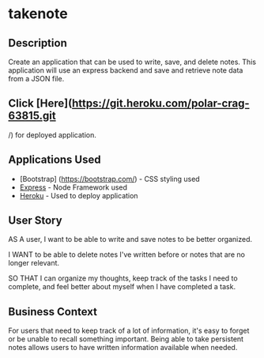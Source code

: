 # takenote

## Description

Create an application that can be used to write, save, and delete notes. This application will use an express backend and save and retrieve note data from a JSON file.

## Click [Here](https://git.heroku.com/polar-crag-63815.git
/) for deployed application.

## Applications Used
* [Bootstrap] (https://bootstrap.com/) - CSS styling used
* [Express](https://expressjs.com/) - Node Framework used
* [Heroku](https://www.heroku.com/) - Used to deploy application



## User Story

AS A user, I want to be able to write and save notes to be better organized. 

I WANT to be able to delete notes I've written before or notes that are no longer relevant. 

SO THAT I can organize my thoughts, keep track of the tasks I need to complete, and feel better about myself when I have completed a task.

## Business Context

For users that need to keep track of a lot of information, it's easy to forget or be unable to recall something important. Being able to take persistent notes allows users to have written information available when needed.